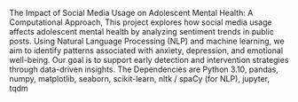 The Impact of Social Media Usage on Adolescent Mental Health: A Computational Approach, This project explores how social media usage affects adolescent mental health by analyzing sentiment trends in public posts. Using Natural Language Processing (NLP) and machine learning, we aim to identify patterns associated with anxiety, depression, and emotional well-being. Our goal is to support early detection and intervention strategies through data-driven insights. The Dependencies are Python 3.10, pandas, numpy, matplotlib, seaborn, scikit-learn, nltk / spaCy (for NLP), jupyter, tqdm
